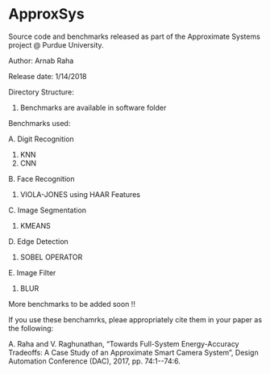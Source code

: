 # ApproxSys
Source code and benchmarks released as part of the Approximate Systems project @ Purdue University.

Author: Arnab Raha

Release date: 1/14/2018


Directory Structure:
1. Benchmarks are available in software folder

Benchmarks used:

A. Digit Recognition
1) KNN
2) CNN

B. Face Recognition
1) VIOLA-JONES using HAAR Features

C. Image Segmentation
1) KMEANS

D. Edge Detection
1) SOBEL OPERATOR

E. Image Filter
1) BLUR


More benchmarks to be added soon !!


If you use these benchamrks, pleae appropriately cite them in your paper as the following:

A. Raha and V. Raghunathan, “Towards Full-System Energy-Accuracy Tradeoffs: A Case Study of an Approximate Smart Camera System”, Design Automation Conference (DAC), 2017, pp. 74:1--74:6.








